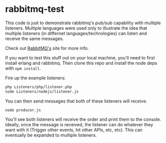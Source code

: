 rabbitmq-test
=============
This code is just to demonstrate rabbitmq's pub/sub capability with multiple listeners. Multiple languages were used only to illustrate the idea that multiple listeners (in differnet languages/technologies) can listen and receive the same messages.

Check out [RabbitMQ's](http://www.rabbitmq.com/tutorials/tutorial-three-python.html) site for more info.


If you want to test this stuff out on your local machine, you'll need to first install erlang and rabbitmq. Then clone this repo and install the node deps with `npm install`.

Fire up the example listeners:
```bash
php Listeners/php/listener.php
node Listeners/nodejs/listener.js
```

You can then send messages that both of these listeners will receive.
```
node producer.js
```

You'll see both listeners will receive the order and print them to the console. Ideally, once the message is received, the listener can do whatever they want with it (Trigger other events, hit other APIs, etc, etc). This can eventually be expanded to multiple listeners.
